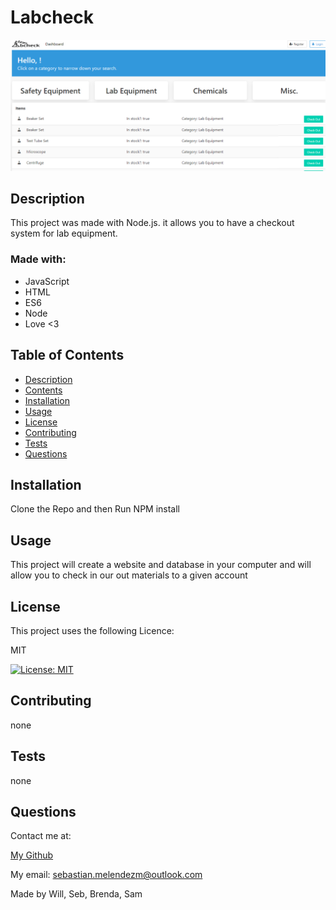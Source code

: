 
# Labcheck

![labcheck](/assets/labcheck.png)

## Description

  This project was made with Node.js. it allows you to have a checkout system for lab equipment.
  
### Made with:
  
* JavaScript
* HTML
* ES6
* Node
* Love <3


## Table of Contents
* [Description](#description)
* [Contents](#contents)
* [Installation](#installation) 
* [Usage](#usage)
* [License](#licence)
* [Contributing](#contributing)
* [Tests](#tests)
* [Questions](#questions)


## Installation
  Clone the Repo and then Run NPM install
  
## Usage
  This project will create a website and database in your computer and will allow you to check in our out materials to a given account
   

  ## License
  This project uses the following Licence:


  MIT
  
  [![License: MIT](https://img.shields.io/badge/License-MIT-yellow.svg)](https://opensource.org/licenses/MIT)

    
  

## Contributing
  none

## Tests
  none

## Questions
  Contact me at:


  [My Github](https://github.com/SebasMelendez)


  My email: sebastian.melendezm@outlook.com

Made by Will, Seb, Brenda, Sam

